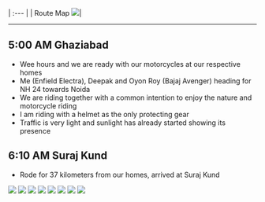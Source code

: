 | :--- |
| Route Map ![](https://github.com/inbravo/travel/blob/master/july-2017/images/route-map.jpg)|

---

##  5:00 AM Ghaziabad
*	Wee hours and we are ready with our motorcycles at our respective homes
*	Me (Enfield Electra), Deepak and Oyon Roy (Bajaj Avenger) heading for NH 24 towards Noida
*	We are riding together with a common intention to enjoy the nature and motorcycle riding
*	I am riding with a helmet as the only protecting gear
*	Traffic is very light and sunlight has already started showing its presence

##  6:10 AM Suraj Kund
*	Rode for 37 kilometers from our homes, arrived at Suraj Kund

![](https://github.com/inbravo/travel/blob/master/july-2017/images/IMG_3899.JPG)
![](https://github.com/inbravo/travel/blob/master/july-2017/images/IMG_3900.jpg)
![](https://github.com/inbravo/travel/blob/master/july-2017/images/IMG_20170730_071225.jpg)
![](https://github.com/inbravo/travel/blob/master/july-2017/images/IMG_20170730_072039.jpg)
![](https://github.com/inbravo/travel/blob/master/july-2017/images/IMG_20170730_070306.JPG)
![](https://github.com/inbravo/travel/blob/master/july-2017/images/IMG_0977.JPG)
![](https://github.com/inbravo/travel/blob/master/july-2017/images/IMG_0978.JPG)
![](https://github.com/inbravo/travel/blob/master/july-2017/images/IMG_3896.JPG)







